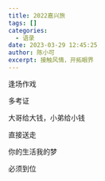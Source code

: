 ```yaml
---
title: 2022嘉兴旅
tags: []
categories:
  - 语录
date: 2023-03-29 12:45:25
author: 陈小可
excerpt: 接触风情，开拓眼界
---
```


逢场作戏 

多考证 

大哥给大钱，小弟给小钱 

直接送走 

你的生活我的梦 

必须到位
